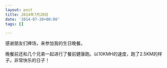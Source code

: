 ```yaml
---
layout: post
title: 2014年7月20日
date: '2014-07-20+08:00'
tags: [] 

---
```

感谢朋友们捧场，来参加我的生日晚餐。

晚餐前还和几个兄弟一起进行了餐前健康跑。以10KMH的速度，跑了2.5KM的样子。非常快乐的日子！